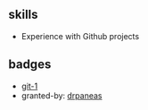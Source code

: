 ## skills

  - Experience with Github projects

## badges

  - [git-1](../git-1)
  - granted-by: [drpaneas](https://github.com/drpaneas)
